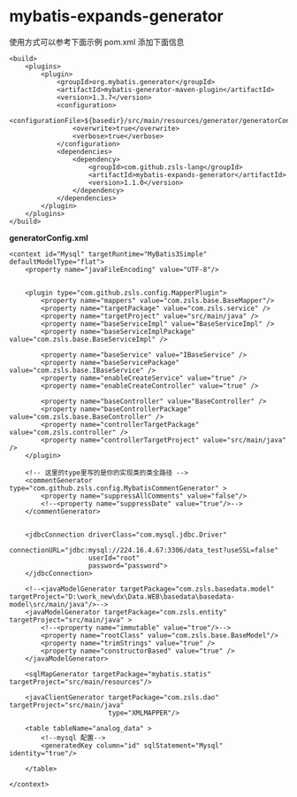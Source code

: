 # mybatis-expands-generator

使用方式可以参考下面示例
pom.xml 添加下面信息

    <build>
        <plugins>
            <plugin>
                <groupId>org.mybatis.generator</groupId>
                <artifactId>mybatis-generator-maven-plugin</artifactId>
                <version>1.3.7</version>
                <configuration>
                    <configurationFile>${basedir}/src/main/resources/generator/generatorConfig.xml</configurationFile>
                    <overwrite>true</overwrite>
                    <verbose>true</verbose>
                </configuration>
                <dependencies>
                    <dependency>
                        <groupId>com.github.zsls-lang</groupId>
                        <artifactId>mybatis-expands-generator</artifactId>
                        <version>1.1.0</version>
                    </dependency>
                </dependencies>
            </plugin>
        </plugins>
    </build>


**generatorConfig.xml**

<?xml version="1.0" encoding="UTF-8"?>
<!DOCTYPE generatorConfiguration
        PUBLIC "-//mybatis.org//DTD MyBatis Generator Configuration 1.0//EN"
        "http://mybatis.org/dtd/mybatis-generator-config_1_0.dtd">

<generatorConfiguration>

    <context id="Mysql" targetRuntime="MyBatis3Simple" defaultModelType="flat">
        <property name="javaFileEncoding" value="UTF-8"/>


        <plugin type="com.github.zsls.config.MapperPlugin">
            <property name="mappers" value="com.zsls.base.BaseMapper"/>
            <property name="targetPackage" value="com.zsls.service" />
            <property name="targetProject" value="src/main/java" />
            <property name="baseServiceImpl" value="BaseServiceImpl" />
            <property name="baseServiceImplPackage" value="com.zsls.base.BaseServiceImpl" />

            <property name="baseService" value="IBaseService" />
            <property name="baseServicePackage" value="com.zsls.base.IBaseService" />
            <property name="enableCreateService" value="true" />
            <property name="enableCreateController" value="true" />

            <property name="baseController" value="BaseController" />
            <property name="baseControllerPackage" value="com.zsls.base.BaseController" />
            <property name="controllerTargetPackage" value="com.zsls.controller" />
            <property name="controllerTargetProject" value="src/main/java" />
        </plugin>

        <!-- 这里的type里写的是你的实现类的类全路径 -->
        <commentGenerator type="com.github.zsls.config.MybatisCommentGenerator" >
            <property name="suppressAllComments" value="false"/>
            <!--<property name="suppressDate" value="true"/>-->
        </commentGenerator>


        <jdbcConnection driverClass="com.mysql.jdbc.Driver"
                        connectionURL="jdbc:mysql://224.16.4.67:3306/data_test?useSSL=false"
                        userId="root"
                        password="password">
        </jdbcConnection>

        <!--<javaModelGenerator targetPackage="com.zsls.basedata.model" targetProject="D:\work_new\dx\Data.WEB\basedata\basedata-model\src/main/java"/>-->
        <javaModelGenerator targetPackage="com.zsls.entity" targetProject="src/main/java" >
            <!--<property name="immutable" value="true"/>-->
            <property name="rootClass" value="com.zsls.base.BaseModel"/>
            <property name="trimStrings" value="true" />
            <property name="constructorBased" value="true" />
        </javaModelGenerator>

        <sqlMapGenerator targetPackage="mybatis.statis" targetProject="src/main/resources"/>

        <javaClientGenerator targetPackage="com.zsls.dao" targetProject="src/main/java"
                             type="XMLMAPPER"/>

        <table tableName="analog_data" >
            <!--mysql 配置-->
            <generatedKey column="id" sqlStatement="Mysql" identity="true"/>

        </table>

    </context>
</generatorConfiguration>

